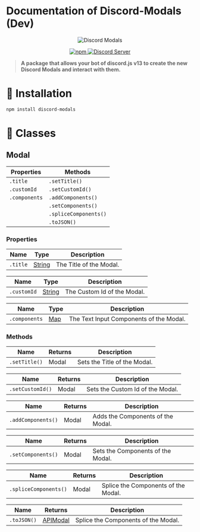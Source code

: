 # Documentation of Discord-Modals (Dev)

<div align="center">
  <img src="https://cdn.discordapp.com/attachments/910547379617402960/942871547268436088/Discord-Modals.png" alt="Discord Modals" />
  <p align="center">
  <a href="https://www.npmjs.com/package/discord-modals">
    <img src="https://img.shields.io/npm/dt/discord-modals?style=for-the-badge" alt="npm" />
  </a>

  <a href="https://discord.gg/dscbots">
    <img src="https://img.shields.io/discord/852531635252494346?color=5865F2&label=Discord Server&style=for-the-badge" alt="Discord Server" />
  </a>
</p>

</div>

> **A package that allows your bot of discord.js v13 to create the new Discord Modals and interact with them.**

# 🔎 Installation

```sh
npm install discord-modals
```

# 📌 Classes

## Modal

| Properties |Methods|
| ------------ | ------------ |
|  `.title`  | `.setTitle()` |
|  `.customId`  | `.setCustomId()` |
|  `.components`  | `.addComponents()` |
|    | `.setComponents()` |
|    | `.spliceComponents()` |
|    | `.toJSON()` |

### Properties

| Name |Type|Description|
| ------------ | ------------ |------------ |
|  `.title`  |[String](https://developer.mozilla.org/en-US/docs/Web/JavaScript/Reference/Global_Objects/String)| The Title of the Modal. |

| Name |Type|Description|
| ------------ | ------------ |------------ |
|  `.customId`  |[String](https://developer.mozilla.org/en-US/docs/Web/JavaScript/Reference/Global_Objects/String)| The Custom Id of the Modal. |

| Name |Type|Description|
| ------------ | ------------ |------------ |
|  `.components`  |[Map](https://developer.mozilla.org/en-US/docs/Web/JavaScript/Reference/Global_Objects/Map)| The Text Input Components of the Modal. |

### Methods

| Name |Returns|Description|
| ------------ | ------------ |------------ |
|  `.setTitle()`  |Modal| Sets the Title of the Modal. |

| Name |Returns|Description|
| ------------ | ------------ |------------ |
|  `.setCustomId()`  |Modal| Sets the Custom Id of the Modal. |

| Name |Returns|Description|
| ------------ | ------------ |------------ |
|  `.addComponents()`  |Modal| Adds the Components of the Modal. |

| Name |Returns|Description|
| ------------ | ------------ |------------ |
|  `.setComponents()`  |Modal| Sets the Components of the Modal. |

| Name |Returns|Description|
| ------------ | ------------ |------------ |
|  `.spliceComponents()`  |Modal| Splice the Components of the Modal. |

| Name |Returns|Description|
| ------------ | ------------ |------------ |
|  `.toJSON()`  |[APIModal](https://discord.com/developers/docs/interactions/message-components#text-inputs)| Splice the Components of the Modal. |
